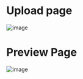 # Upload page

![image](https://github.com/1234vishalsharma/Transcoder/assets/91680279/721164cc-2437-4816-bb9f-878d4e6a0b87)


# Preview Page

![image](https://github.com/1234vishalsharma/Transcoder/assets/91680279/16dfb15b-9bed-4f52-849d-83b22e27d600)
